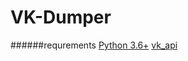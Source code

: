 # VK-Dumper

######requrements
[Python 3.6+](https://python-scripts.com/install-python-windows)
[vk_api](https://pypi.org/project/vk-api/)
